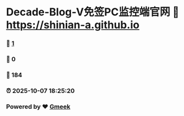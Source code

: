 # Decade-Blog-V免签PC监控端官网 :link: https://shinian-a.github.io 
### :page_facing_up: [1](https://shinian-a.github.io/tag.html) 
### :speech_balloon: 0 
### :hibiscus: 184 
### :alarm_clock: 2025-10-07 18:25:20 
### Powered by :heart: [Gmeek](https://github.com/Meekdai/Gmeek)

